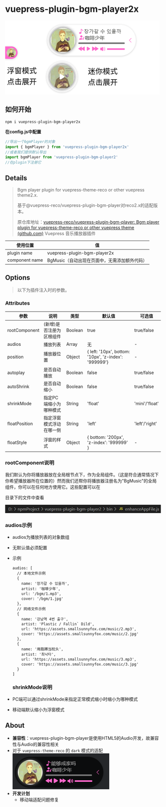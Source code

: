 # vuepress-plugin-bgm-player2x

![demo.png](./images/demo.png)

## 如何开始

```
npm i vuepress-plugin-bgm-player2x
```

**在config.js中配置**

```js
//导出一个bgmPlayer的对象
import { bgmPlayer } from 'vuepress-plugin-bgm-player2x'
//或者我们提供默认导出
import bgmPlayer from 'vuepress-plugin-bgm-player2'
//在plugin下注册它
```



## Details

> Bgm player plugin for vuepress-theme-reco or other vuepress theme2.x.  
> 
> 基于@vuepress-reco/vuepress-plugin-bgm-player对reco2.x的适配版本。
> 
> 原仓库地址：[vuepress-reco/vuepress-plugin-bgm-player: Bgm player plugin for vuepress-theme-reco or other vuepress theme (github.com)](https://github.com/vuepress-reco/vuepress-plugin-bgm-player)
> Vuepress 音乐播放器插件

| 使用位置           | 值                            |
| -------------- | ---------------------------- |
| plugin name    | vuepress-plugin-bgm-player2x |
| component name | BgMusic（自动出现在页面中，无需添加额外代码）   |

## Options

> 以下为插件注入时的参数。

### Attributes

| 参数            | 说明            | 类型      | 默认值                                                  | 可选值            |
| ------------- | ------------- | ------- | ---------------------------------------------------- | -------------- |
| rootComponent | (新增)是否注册为区根组件 | Boolean | true                                                 | true/false     |
| audios        | 播放列表          | Array   | 无                                                    | -              |
| position      | 播放器位置         | Object  | { left: '10px', bottom: '10px', 'z-index': '999999'} | -              |
| autoplay      | 是否自动播放        | Boolean | false                                                | true/false     |
| autoShrink    | 是否自动缩小        | Boolean | false                                                | true/false     |
| shrinkMode    | 指定PC端缩小为哪种模式  | String  | 'float'                                              | 'mini'/'float' |
| floatPosition | 指定浮窗模式浮动在哪一侧  | String  | 'left'                                               | 'left'/'right' |
| floatStyle    | 浮窗的样式         | Object  | { bottom: '200px', 'z-index': '999999' }             | -              |

### rootComponent说明



我们默认为你将播放器放在全局根节点下，作为全局组件。（这是符合通常情况下你希望播放器所在位置的）然而我们还帮你将播放器注册名为"BgMusic"的全局组件，你可以在任何地方使用它。这些配置可以在

目录下的文件中查看

![](./images/path.png)

### audios示例

- audios为播放列表的对象数组

- 无默认值必须配置

- 示例
  
  ```
  audios: [
    // 本地文件示例
    {
      name: '장가갈 수 있을까',
      artist: '咖啡少年',
      url: '/bgm/1.mp3',
      cover: '/bgm/1.jpg'
    },
    // 网络文件示例
    {
      name: '강남역 4번 출구',
      artist: 'Plastic / Fallin` Dild',
      url: 'https://assets.smallsunnyfox.com/music/2.mp3',
      cover: 'https://assets.smallsunnyfox.com/music/2.jpg'
    },
    {
      name: '用胳膊当枕头',
      artist: '최낙타',
      url: 'https://assets.smallsunnyfox.com/music/3.mp3',
      cover: 'https://assets.smallsunnyfox.com/music/3.jpg'
    }
  ]  
  ```
  
  ### shrinkMode说明

- PC端可以通过shrinkMode来指定正常模式缩小时缩小为哪种模式

- 移动端默认缩小为浮窗模式

## About

- **兼容性**：vuepress-plugin-bgm-player是使用HTML5的Audio开发，故兼容性与Audio的兼容性相关
- 对于 `vuepress-theme-reco` 的 `dark` 模式的适配  
  ![dark.png](./images/dark.png)
- **开发计划**
  - 移动端适配问题修复
